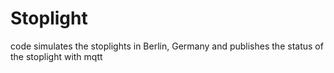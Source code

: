 # Stoplight
code simulates the stoplights in Berlin, Germany and publishes the status of the stoplight with mqtt
